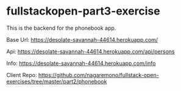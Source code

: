 # fullstackopen-part3-exercise

This is the backend for the phonebook app.

Base Url: https://desolate-savannah-44614.herokuapp.com/

Api: https://desolate-savannah-44614.herokuapp.com/api/persons

Info: https://desolate-savannah-44614.herokuapp.com/info

Client Repo: https://github.com/nagaremono/fullstack-open-exercises/tree/master/part2/phonebook
